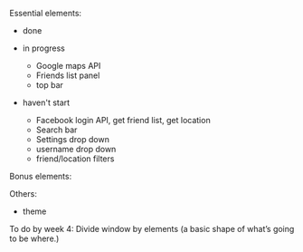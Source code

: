 Essential elements:
- done
- in progress
  - Google maps API
  -	Friends list panel
  - top bar

- haven't start
  -	Facebook login API, get friend list, get location
  -	Search bar
  -	Settings drop down
  -	username drop down
  -	friend/location filters

Bonus elements:


Others:
- theme

To do by week 4:
Divide window by elements (a basic shape of what’s going to be where.)
